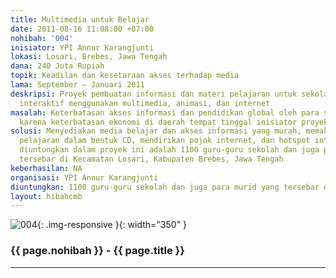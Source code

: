 ```yaml
---
title: Multimedia untuk Belajar
date: 2011-08-16 11:08:00 +07:00
nohibah: '004'
inisiator: YPI Annur Karangjunti
lokasi: Losari, Brebes, Jawa Tengah
dana: 240 Juta Rupiah
topik: Keadilan dan kesetaraan akses terhadap media
lama: September – Januari 2011
deskripsi: Proyek pembuatan informasi dan materi pelajaran untuk sekolah melalui media
  interaktif menggunakan multimedia, animasi, dan internet
masalah: Keterbatasan akses informasi dan pendidikan global oleh para siswa dan guru
  karena keterbatasan ekonomi di daerah tempat tinggal inisiator proyek
solusi: Menyediakan media belajar dan akses informasi yang murah, memaketkan materi
  pelajaran dalam bentuk CD, mendirikan pojok internet, dan hotspot internet. Yang
  diuntungkan dalam proyek ini adalah 1100 guru-guru sekolah dan juga para murid yang
  tersebar di Kecamatan Losari, Kabupaten Brebes, Jawa Tengah
keberhasilan: NA
organisasi: YPI Annur Karangjunti
diuntungkan: 1100 guru-guru sekolah dan juga para murid yang tersebar di Kecamatan Losari, Kabupaten Brebes, Jawa Tengah
layout: hibahcmb
---
```


![004](/static/img/hibahcmb/004.png){: .img-responsive }{: width="350" }

### {{ page.nohibah }} - {{ page.title }}

---

